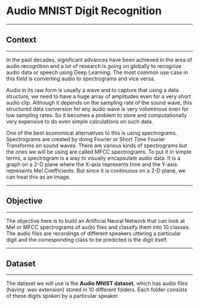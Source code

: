 # **Audio MNIST Digit Recognition**

---------------------
## **Context**
---------------------

In the past decades, significant advances have been achieved in the area of audio recognition and a lot of research is going on globally to recognize audio data or speech using Deep Learning. The most common use case in this field is converting audio to spectrograms and vice versa.

Audio in its raw form is usually a wave and to capture that using a data structure, we need to have a huge array of amplitudes even for a very short audio clip. Although it depends on the sampling rate of the sound wave, this structured data conversion for any audio wave is very voluminous even for low sampling rates. So it becomes a problem to store and computationally very expensive to do even simple calculations on such data.

One of the best economical alternatives to this is using spectrograms. Spectrograms are created by doing Fourier or Short Time Fourier Transforms on sound waves. There are various kinds of spectrograms but the ones we will be using are called MFCC spectrograms. To put it in simple terms, a spectrogram is a way to visually encapsulate audio data. It is a graph on a 2-D plane where the X-axis represents time and the Y-axis represents Mel Coefficients. But since it is continuous on a 2-D plane, we can treat this as an image.


---------------------
## **Objective**
---------------------

The objective here is to build an Artificial Neural Network that can look at Mel or MFCC spectrograms of audio files and classify them into 10 classes. The audio files are recordings of different speakers uttering a particular digit and the corresponding class to be predicted is the digit itself.

---------------------
## **Dataset**
---------------------

The dataset we will use is the **Audio MNIST dataset**, which has audio files (having .wav extension) stored in 10 different folders. Each folder consists of these digits spoken by a particular speaker.
